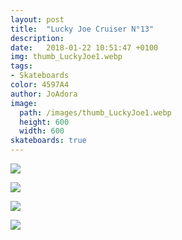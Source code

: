 ```yaml
---
layout: post
title:  "Lucky Joe Cruiser N°13"
description: 
date:   2018-01-22 10:51:47 +0100
img: thumb_LuckyJoe1.webp
tags: 
- Skateboards
color: 4597A4
author: JoAdora
image:
  path: /images/thumb_LuckyJoe1.webp
  height: 600
  width: 600
skateboards: true
---
```


![]({{site.baseurl}}/images/LuckyJoe1.webp)

![]({{site.baseurl}}/images/LuckyJoe2.webp)

![]({{site.baseurl}}/images/LuckyJoe3.webp)

![]({{site.baseurl}}/images/LuckyJoe4.webp)